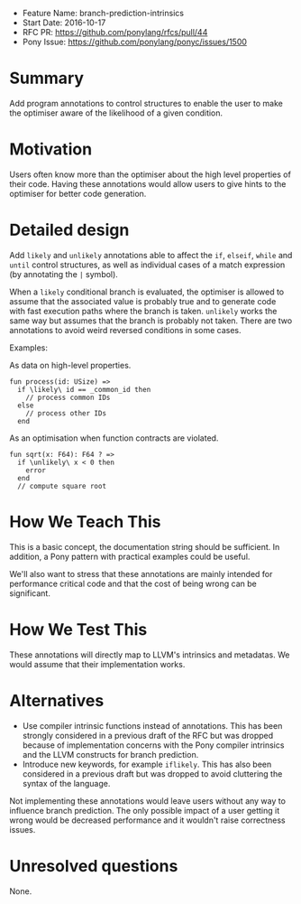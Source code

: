 - Feature Name: branch-prediction-intrinsics
- Start Date: 2016-10-17
- RFC PR: https://github.com/ponylang/rfcs/pull/44
- Pony Issue: https://github.com/ponylang/ponyc/issues/1500

# Summary

Add program annotations to control structures to enable the user to make the optimiser aware of the likelihood of a given condition.

# Motivation

Users often know more than the optimiser about the high level properties of their code. Having these annotations would allow users to give hints to the optimiser for better code generation.

# Detailed design

Add `likely` and `unlikely` annotations able to affect the `if`, `elseif`, `while` and `until` control structures, as well as individual cases of a match expression (by annotating the `|` symbol).

When a `likely` conditional branch is evaluated, the optimiser is allowed to assume that the associated value is probably true and to generate code with fast execution paths where the branch is taken. `unlikely` works the same way but assumes that the branch is probably not taken. There are two annotations to avoid weird reversed conditions in some cases.

Examples:

As data on high-level properties.

```pony
fun process(id: USize) =>
  if \likely\ id == _common_id then
    // process common IDs
  else
    // process other IDs
  end
```

As an optimisation when function contracts are violated.

```pony
fun sqrt(x: F64): F64 ? =>
  if \unlikely\ x < 0 then
    error
  end
  // compute square root
```

# How We Teach This

This is a basic concept, the documentation string should be sufficient. In addition, a Pony pattern with practical examples could be useful.

We'll also want to stress that these annotations are mainly intended for performance critical code and that the cost of being wrong can be significant.

# How We Test This

These annotations will directly map to LLVM's intrinsics and metadatas. We would assume that their implementation works.

# Alternatives

- Use compiler intrinsic functions instead of annotations. This has been strongly considered in a previous draft of the RFC but was dropped because of implementation concerns with the Pony compiler intrinsics and the LLVM constructs for branch prediction.
- Introduce new keywords, for example `iflikely`. This has also been considered in a previous draft but was dropped to avoid cluttering the syntax of the language.

Not implementing these annotations would leave users without any way to influence branch prediction. The only possible impact of a user getting it wrong would be decreased performance and it wouldn't raise correctness issues.

# Unresolved questions

None.
